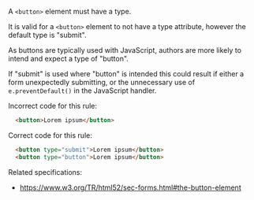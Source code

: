 A `<button>` element must have a type.

It is valid for a `<button>` element to not have a type attribute, however the default type is "submit".

As buttons are typically used with JavaScript, authors are more likely to intend and expect a type of "button".

If "submit" is used where "button" is intended this could result if either a form unexpectedly submitting, or
the unnecessary use of `e.preventDefault()` in the JavaScript handler.

Incorrect code for this rule:
```html
  <button>Lorem ipsum</button>
```

Correct code for this rule:
```html
  <button type="submit">Lorem ipsum</button>
  <button type="button">Lorem ipsum</button>
```

Related specifications:

* https://www.w3.org/TR/html52/sec-forms.html#the-button-element

